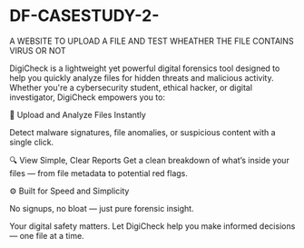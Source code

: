 # DF-CASESTUDY-2-
A WEBSITE TO UPLOAD A FILE AND TEST WHEATHER THE FILE CONTAINS VIRUS OR NOT 


DigiCheck is a lightweight yet powerful digital forensics tool designed to help you quickly analyze files for hidden threats and malicious activity. Whether you're a cybersecurity student, ethical hacker, or digital investigator, DigiCheck empowers you to:

🧪 Upload and Analyze Files Instantly

 Detect malware signatures, file anomalies, or suspicious content with a single click.

🔍 View Simple, Clear Reports
 Get a clean breakdown of what’s inside your files — from file metadata to potential red flags.

⚙️ Built for Speed and Simplicity

 No signups, no bloat — just pure forensic insight.

Your digital safety matters. Let DigiCheck help you make informed decisions — one file at a time.

